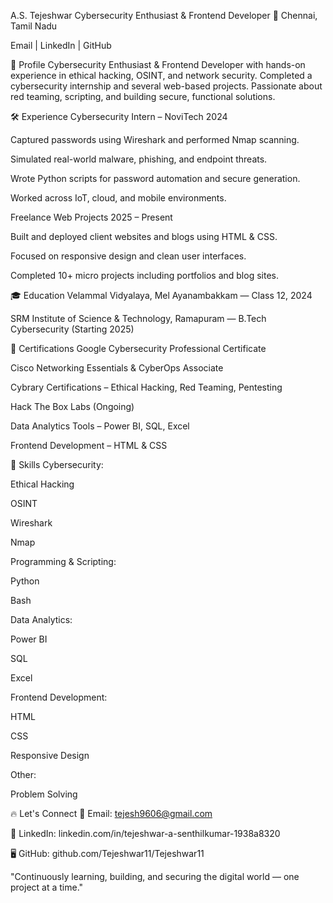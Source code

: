 A.S. Tejeshwar
Cybersecurity Enthusiast & Frontend Developer
📍 Chennai, Tamil Nadu

Email | LinkedIn | GitHub

🧠 Profile
Cybersecurity Enthusiast & Frontend Developer with hands-on experience in ethical hacking, OSINT, and network security.
Completed a cybersecurity internship and several web-based projects.
Passionate about red teaming, scripting, and building secure, functional solutions.

🛠 Experience
Cybersecurity Intern – NoviTech
2024

Captured passwords using Wireshark and performed Nmap scanning.

Simulated real-world malware, phishing, and endpoint threats.

Wrote Python scripts for password automation and secure generation.

Worked across IoT, cloud, and mobile environments.

Freelance Web Projects
2025 – Present

Built and deployed client websites and blogs using HTML & CSS.

Focused on responsive design and clean user interfaces.

Completed 10+ micro projects including portfolios and blog sites.

🎓 Education
Velammal Vidyalaya, Mel Ayanambakkam — Class 12, 2024

SRM Institute of Science & Technology, Ramapuram — B.Tech Cybersecurity (Starting 2025)

📜 Certifications
Google Cybersecurity Professional Certificate

Cisco Networking Essentials & CyberOps Associate

Cybrary Certifications – Ethical Hacking, Red Teaming, Pentesting

Hack The Box Labs (Ongoing)

Data Analytics Tools – Power BI, SQL, Excel

Frontend Development – HTML & CSS

🚀 Skills
Cybersecurity:

Ethical Hacking

OSINT

Wireshark

Nmap

Programming & Scripting:

Python

Bash

Data Analytics:

Power BI

SQL

Excel

Frontend Development:

HTML

CSS

Responsive Design

Other:

Problem Solving

🔥 Let's Connect
📧 Email: tejesh9606@gmail.com

🔗 LinkedIn: linkedin.com/in/tejeshwar-a-senthilkumar-1938a8320

🖥️ GitHub: github.com/Tejeshwar11/Tejeshwar11

"Continuously learning, building, and securing the digital world — one project at a time."
